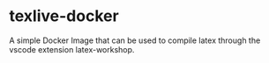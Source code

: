 # texlive-docker
A simple Docker Image that can be used to compile latex through the vscode extension latex-workshop.
